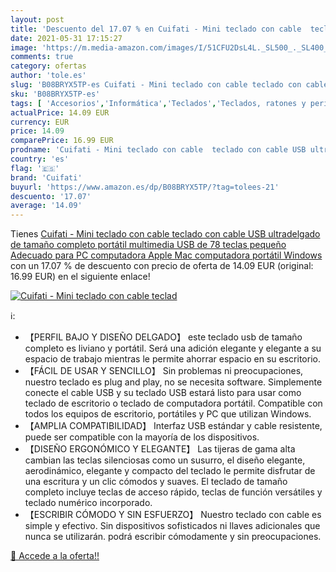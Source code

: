 ```yaml
---
layout: post
title: 'Descuento del 17.07 % en Cuifati - Mini teclado con cable  teclad'
date: 2021-05-31 17:15:27
image: 'https://m.media-amazon.com/images/I/51CFU2DsL4L._SL500_._SL400_.jpg'
comments: true
category: ofertas
author: 'tole.es'
slug: 'B08BRYX5TP-es Cuifati - Mini teclado con cable teclado con cable USB...'
sku: 'B08BRYX5TP-es'
tags: [ 'Accesorios','Informática','Teclados','Teclados, ratones y periféricos de entrada','apple','cuifati', ]
actualPrice: 14.09 EUR
currency: EUR
price: 14.09
comparePrice: 16.99 EUR
prodname: 'Cuifati - Mini teclado con cable  teclado con cable USB ultradelgado de tamaño completo  portátil  multimedia USB de 78 teclas  pequeño  Adecuado para PC  computadora  Apple Mac  computadora portátil  Windows'
country: 'es'
flag: '🇪🇸'
brand: 'Cuifati'
buyurl: 'https://www.amazon.es/dp/B08BRYX5TP/?tag=tolees-21'
descuento: '17.07'
average: '14.09'
---
```


Tienes [Cuifati - Mini teclado con cable  teclado con cable USB ultradelgado de tamaño completo  portátil  multimedia USB de 78 teclas  pequeño  Adecuado para PC  computadora  Apple Mac  computadora portátil  Windows](https://www.amazon.es/dp/B08BRYX5TP/?tag=tolees-21) con un 17.07 % de descuento con precio de oferta de 14.09 EUR (original: 16.99 EUR) en el siguiente enlace!

[![Cuifati - Mini teclado con cable  teclad](https://m.media-amazon.com/images/I/51CFU2DsL4L._SL500_._SL400_.jpg)](https://www.amazon.es/dp/B08BRYX5TP/?tag=tolees-21)

ℹ️:

- 【PERFIL BAJO Y DISEÑO DELGADO】 este teclado usb de tamaño completo es liviano y portátil. Será una adición elegante y elegante a su espacio de trabajo mientras le permite ahorrar espacio en su escritorio.
- 【FÁCIL DE USAR Y SENCILLO】 Sin problemas ni preocupaciones, nuestro teclado es plug and play, no se necesita software. Simplemente conecte el cable USB y su teclado USB estará listo para usar como teclado de escritorio o teclado de computadora portátil. Compatible con todos los equipos de escritorio, portátiles y PC que utilizan Windows.
- 【AMPLIA COMPATIBILIDAD】 Interfaz USB estándar y cable resistente, puede ser compatible con la mayoría de los dispositivos.
- 【DISEÑO ERGONÓMICO Y ELEGANTE】 Las tijeras de gama alta cambian las teclas silenciosas como un susurro, el diseño elegante, aerodinámico, elegante y compacto del teclado le permite disfrutar de una escritura y un clic cómodos y suaves. El teclado de tamaño completo incluye teclas de acceso rápido, teclas de función versátiles y teclado numérico incorporado.
- 【ESCRIBIR CÓMODO Y SIN ESFUERZO】 Nuestro teclado con cable es simple y efectivo. Sin dispositivos sofisticados ni llaves adicionales que nunca se utilizarán. podrá escribir cómodamente y sin preocupaciones.

[🛒 Accede a la oferta!!](https://www.amazon.es/dp/B08BRYX5TP/?tag=tolees-21)
